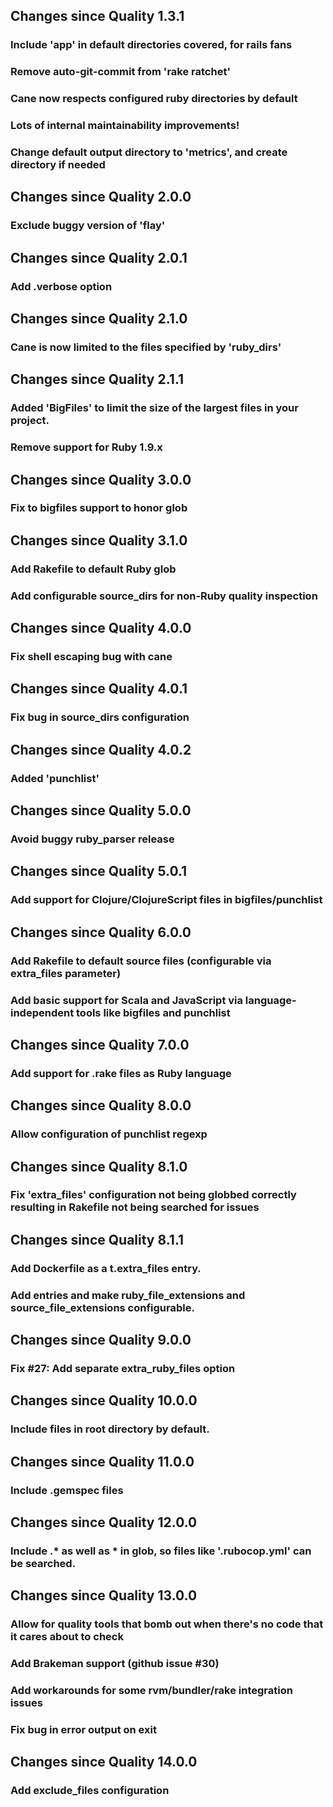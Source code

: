 ## Changes since Quality 1.3.1

### Include 'app' in default directories covered, for rails fans
### Remove auto-git-commit from 'rake ratchet'
### Cane now respects configured ruby directories by default
### Lots of internal maintainability improvements!
### Change default output directory to 'metrics', and create directory if needed


## Changes since Quality 2.0.0

### Exclude buggy version of 'flay'

## Changes since Quality 2.0.1

### Add .verbose option

## Changes since Quality 2.1.0

### Cane is now limited to the files specified by 'ruby_dirs'

## Changes since Quality 2.1.1

### Added 'BigFiles' to limit the size of the largest files in your project.
### Remove support for Ruby 1.9.x

## Changes since Quality 3.0.0

### Fix to bigfiles support to honor glob

## Changes since Quality 3.1.0

### Add Rakefile to default Ruby glob
### Add configurable source_dirs for non-Ruby quality inspection


## Changes since Quality 4.0.0
### Fix shell escaping bug with cane

## Changes since Quality 4.0.1
### Fix bug in source_dirs configuration

## Changes since Quality 4.0.2
### Added 'punchlist'

## Changes since Quality 5.0.0
### Avoid buggy ruby_parser release

## Changes since Quality 5.0.1
### Add support for Clojure/ClojureScript files in bigfiles/punchlist

## Changes since Quality 6.0.0
### Add Rakefile to default source files (configurable via extra_files parameter)
### Add basic support for Scala and JavaScript via language-independent tools like bigfiles and punchlist

## Changes since Quality 7.0.0
### Add support for .rake files as Ruby language

## Changes since Quality 8.0.0
### Allow configuration of punchlist regexp

## Changes since Quality 8.1.0
### Fix 'extra_files' configuration not being globbed correctly resulting in Rakefile not being searched for issues

## Changes since Quality 8.1.1
### Add Dockerfile as a t.extra_files entry.
### Add entries and make ruby_file_extensions and source_file_extensions configurable.

## Changes since Quality 9.0.0
### Fix #27: Add separate extra_ruby_files option

## Changes since Quality 10.0.0
### Include files in root directory by default.

## Changes since Quality 11.0.0
### Include .gemspec files

## Changes since Quality 12.0.0
### Include .* as well as * in glob, so files like '.rubocop.yml' can be searched.

## Changes since Quality 13.0.0
### Allow for quality tools that bomb out when there's no code that it cares about to check
### Add Brakeman support (github issue #30)
### Add workarounds for some rvm/bundler/rake integration issues
### Fix bug in error output on exit

## Changes since Quality 14.0.0
### Add exclude_files configuration

